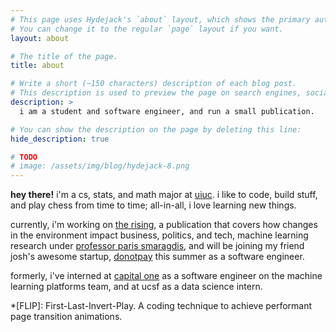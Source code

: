 ```yaml
---
# This page uses Hydejack's `about` layout, which shows the primary author's picture and about text at the top.
# You can change it to the regular `page` layout if you want.
layout: about

# The title of the page.
title: about

# Write a short (~150 characters) description of each blog post.
# This description is used to preview the page on search engines, social media, etc.
description: >
  i am a student and software engineer, and run a small publication.

# You can show the description on the page by deleting this line:
hide_description: true

# TODO
# image: /assets/img/blog/hydejack-8.png
---
```


**hey there!** i'm a cs, stats, and math major at [uiuc](https://illinois.edu/). i like to code, build stuff, and play chess from time to time; all-in-all, i love learning new things.

currently, i'm working on [the rising](https://therising.co/), a publication that covers how changes in the environment impact business, politics, and tech, machine learning research under [professor paris smaragdis](https://paris.cs.illinois.edu/), and will be joining my friend josh's awesome startup, [donotpay](https://paris.cs.illinois.edu/) this summer as a software engineer.

formerly, i've interned at [capital one](www.capitalone.com) as a software engineer on the machine learning platforms team, and at ucsf as a data science intern.

*[FLIP]: First-Last-Invert-Play. A coding technique to achieve performant page transition animations.
